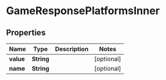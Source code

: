 

# GameResponsePlatformsInner


## Properties

| Name | Type | Description | Notes |
|------------ | ------------- | ------------- | -------------|
|**value** | **String** |  |  [optional] |
|**name** | **String** |  |  [optional] |



